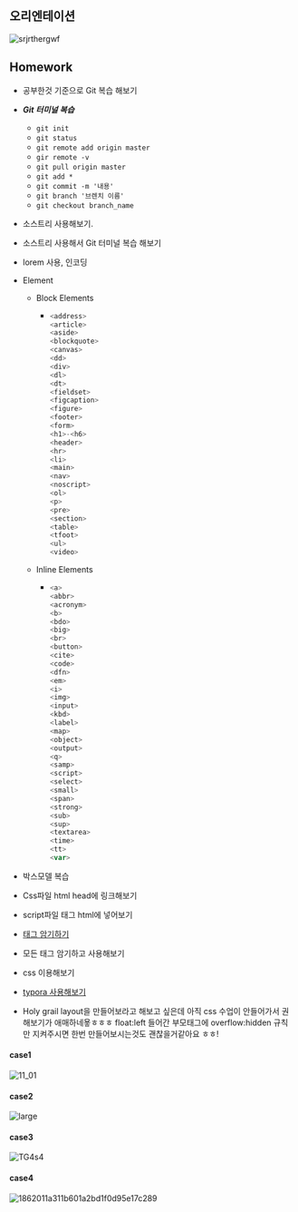 ##  오리엔테이션

![srjrthergwf](https://user-images.githubusercontent.com/33567964/71759076-1b64bb00-2eeb-11ea-8586-3626bd797b3a.png)


## Homework



+ 공부한것 기준으로 Git 복습 해보기
+ ***Git 터미널 복습***
  + `git init`
  + `git status`
  + `git remote add origin master`
  + `gir remote -v`
  + `git pull origin master`
  + `git add *`
  + `git commit -m '내용'`
  + `git branch '브렌치 이름'`
  + `git checkout branch_name`
+ 소스트리 사용해보기.
+ 소스트리 사용해서 Git 터미널 복습 해보기

+ lorem 사용, 인코딩

+ Element

  + Block Elements

    + ```js
      <address>
      <article>
      <aside>
      <blockquote>
      <canvas>
      <dd>
      <div>
      <dl>
      <dt>
      <fieldset>
      <figcaption>
      <figure>
      <footer>
      <form>
      <h1>-<h6>
      <header>
      <hr>
      <li>
      <main>
      <nav>
      <noscript>
      <ol>
      <p>
      <pre>
      <section>
      <table>
      <tfoot>
      <ul>
      <video>
      ```

    

  + Inline Elements

    + ```js
      <a>
      <abbr>
      <acronym>
      <b>
      <bdo>
      <big>
      <br>
      <button>
      <cite>
      <code>
      <dfn>
      <em>
      <i>
      <img>
      <input>
      <kbd>
      <label>
      <map>
      <object>
      <output>
      <q>
      <samp>
      <script>
      <select>
      <small>
      <span>
      <strong>
      <sub>
      <sup>
      <textarea>
      <time>
      <tt>
      <var>
      ```

      

+ 박스모델 복습

+ Css파일 html head에 링크해보기
+ script파일 태그 html에 넣어보기
+ [태그 암기하기](https://www.w3schools.com/tags/tag_doctype.asp)
+ 모든 태그 암기하고 사용해보기
+ css 이용해보기
+ [typora  사용해보기](https://www.typora.io/)
+ Holy grail layout을 만들어보라고 해보고 싶은데 아직 css 수업이 안들어가서 권해보기가 애매하네욯ㅎㅎㅎ float:left 들어간 부모태그에 overflow:hidden 규칙만 지켜주시면 한번 만들어보시는것도 괜찮을거같아요 ㅎㅎ!

#### case1
![11_01](https://user-images.githubusercontent.com/33567964/71775341-95b43e80-2fc2-11ea-8e5e-3be01682435d.png)




#### case2
![large](https://user-images.githubusercontent.com/33567964/71775324-48d06800-2fc2-11ea-80c0-681497631d7d.png)



#### case3
![TG4s4](https://user-images.githubusercontent.com/33567964/71775332-61408280-2fc2-11ea-9748-753e9d3c1dcb.jpg)


#### case4
![1862011a311b601a2bd1f0d95e17c289](https://user-images.githubusercontent.com/33567964/71775335-7f0de780-2fc2-11ea-8b26-0aa79f701ce1.png)
